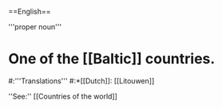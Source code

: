 ==English==

'''proper noun'''

# One of the [[Baltic]] countries.
#:'''Translations'''
#:*[[Dutch]]: [[Litouwen]]

''See:'' [[Countries of the world]]